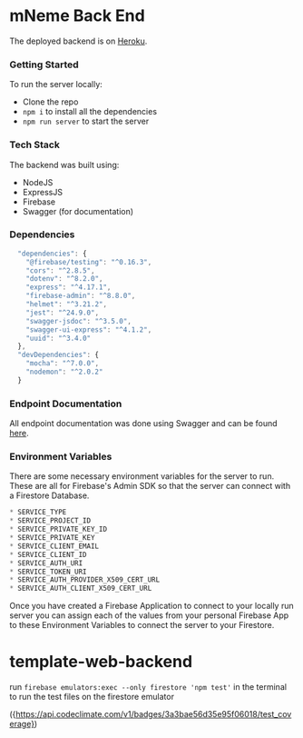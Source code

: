 
# mNeme Back End

The deployed backend is on [Heroku](https://flashcards-be.herokuapp.com/).

### Getting Started

To run the server locally:

- Clone the repo
- `npm i` to install all the dependencies
- `npm run server` to start the server

### Tech Stack

The backend was built using:

- NodeJS
- ExpressJS
- Firebase
- Swagger (for documentation)

### Dependencies

```javascript
  "dependencies": {
    "@firebase/testing": "^0.16.3",
    "cors": "^2.8.5",
    "dotenv": "^8.2.0",
    "express": "^4.17.1",
    "firebase-admin": "^8.8.0",
    "helmet": "^3.21.2",
    "jest": "^24.9.0",
    "swagger-jsdoc": "^3.5.0",
    "swagger-ui-express": "^4.1.2",
    "uuid": "^3.4.0"
  },
  "devDependencies": {
    "mocha": "^7.0.0",
    "nodemon": "^2.0.2"
  }
```

### Endpoint Documentation

All endpoint documentation was done using Swagger and can be found [here](https://flashcards-be.herokuapp.com/api-docs/).

### Environment Variables

There are some necessary environment variables for the server to run. These are all for Firebase's Admin SDK so that the server can connect with a Firestore Database.

```javascript
* SERVICE_TYPE
* SERVICE_PROJECT_ID
* SERVICE_PRIVATE_KEY_ID
* SERVICE_PRIVATE_KEY
* SERVICE_CLIENT_EMAIL
* SERVICE_CLIENT_ID
* SERVICE_AUTH_URI
* SERVICE_TOKEN_URI
* SERVICE_AUTH_PROVIDER_X509_CERT_URL
* SERVICE_AUTH_CLIENT_X509_CERT_URL
```

Once you have created a Firebase Application to connect to your locally run server you can assign each of the values from your personal Firebase App to these Environment Variables to connect the server to your Firestore.

# template-web-backend
run `firebase emulators:exec --only firestore 'npm test'` in the terminal to run the test files on the firestore emulator

({https://api.codeclimate.com/v1/badges/3a3bae56d35e95f06018/test_coverage})
